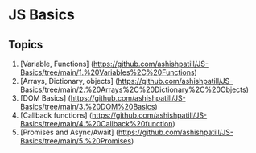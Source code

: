 # JS Basics
 
## Topics
1. [Variable, Functions] (https://github.com/ashishpatill/JS-Basics/tree/main/1.%20Variables%2C%20Functions)
2. [Arrays, Dictionary, objects] (https://github.com/ashishpatill/JS-Basics/tree/main/2.%20Arrays%2C%20Dictionary%2C%20Objects)
3. [DOM Basics] (https://github.com/ashishpatill/JS-Basics/tree/main/3.%20DOM%20Basics)
4. [Callback functions] (https://github.com/ashishpatill/JS-Basics/tree/main/4.%20Callback%20function)
5. [Promises and Async/Await] (https://github.com/ashishpatill/JS-Basics/tree/main/5.%20Promises)

